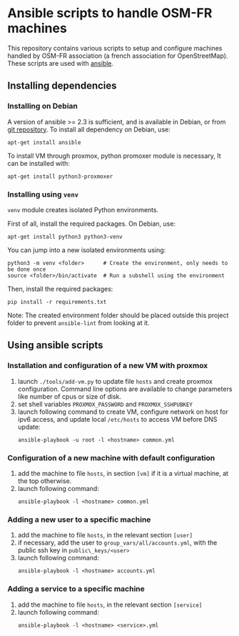 # Ansible scripts to handle OSM-FR machines

This repository contains various scripts to setup and configure machines
handled by OSM-FR association (a french association for OpenStreetMap). These
scripts are used with [ansible](https://www.ansible.com/).

## Installing dependencies

### Installing on Debian

A version of ansible >= 2.3 is sufficient, and is available in Debian,
or from [git repository](https://github.com/ansible/ansible.git). To install all
dependency on Debian, use:

  ```shell
  apt-get install ansible
  ```

To install VM through proxmox, python promoxer module is necessary, It can be
installed with:

  ```shell
  apt-get install python3-proxmoxer
  ```
  
### Installing using `venv`

`venv` module creates isolated Python environments.

First of all, install the required packages. On Debian, use:

  ```shell
  apt-get install python3 python3-venv
  ```

You can jump into a new isolated environments using:

  ```shell
  python3 -m venv <folder>      # Create the environment, only needs to be done once
  source <folder>/bin/activate  # Run a subshell using the environment 
  ```
  
Then, install the required packages:

  ```shell
  pip install -r requirements.txt
  ```

Note: The created environment folder should be placed outside this project folder to prevent `ansible-lint` from looking at it.

## Using ansible scripts

### Installation and configuration of a new VM with proxmox

1. launch `./tools/add-vm.py` to update file `hosts` and create proxmox configuration. Command line options are available to change parameters like number of cpus or size of disk.
1. set shell variables `PROXMOX_PASSWORD` and `PROXMOX_SSHPUBKEY`
1. launch following command to create VM, configure network on host for ipv6 access, and update local `/etc/hosts` to access VM before DNS update:
    ```shell
    ansible-playbook -u root -l <hostname> common.yml
    ```

### Configuration of a new machine with default configuration

1. add the machine to file `hosts`, in section `[vm]` if it is a virtual machine, at the top otherwise.
1. launch following command:
    ```shell
    ansible-playbook -l <hostname> common.yml
    ```

### Adding a new user to a specific machine

1. add the machine to file `hosts`, in the relevant section `[user]`
1. if necessary, add the user to `group_vars/all/accounts.yml`, with the public ssh key in `public\_keys/<user>`
1. launch following command:
    ```shell
    ansible-playbook -l <hostname> accounts.yml
    ```

### Adding a service to a specific machine

1. add the machine to file `hosts`, in the relevant section `[service]`
1. launch following command:
    ```shell
    ansible-playbook -l <hostname> <service>.yml
    ```
